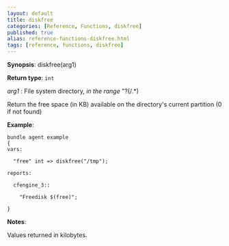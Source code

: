 ```yaml
---
layout: default
title: diskfree
categories: [Reference, Functions, diskfree]
published: true
alias: reference-functions-diskfree.html
tags: [reference, functions, diskfree]
---
```




**Synopsis**: diskfree(arg1) 

**Return type**: `int`

  
 *arg1* : File system directory, *in the range* "?(/.\*)   

Return the free space (in KB) available on the directory's current
partition (0 if not found)

**Example**:  
   

```cf3
bundle agent example
{     
vars:

  "free" int => diskfree("/tmp"); 

reports:

  cfengine_3::

    "Freedisk $(free)";

}
```

**Notes**:  
   

Values returned in kilobytes.

